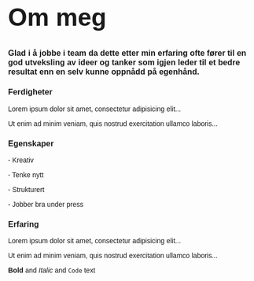 <html lang="en">

<head>
<meta name="viewport" content="width=device-width, initial-scale=1">
<style>
body {
  margin: 0;
  font-family: Arial, Helvetica, sans-serif;
}

.hero-image {
  background-image: url("1_5TRuG7tG0KrZJXKoFtHlSg.jpg");
  background-color: #cccccc;
  height: 500px;
  background-position: center;
  background-repeat: no-repeat;
  background-size: cover;
  position: relative;
}

.hero-text {
  text-align: center;
  position: absolute;
  top: 50%;
  left: 50%;
  transform: translate(-50%, -50%);
  color: white;
}

</style>

<title>Bootstrap Example</title>
  <meta charset="utf-8">
  <meta name="viewport" content="width=device-width, initial-scale=1">
  <link rel="stylesheet" href="https://maxcdn.bootstrapcdn.com/bootstrap/4.4.1/css/bootstrap.min.css">
  <script src="https://ajax.googleapis.com/ajax/libs/jquery/3.4.1/jquery.min.js"></script>
  <script src="https://cdnjs.cloudflare.com/ajax/libs/popper.js/1.16.0/umd/popper.min.js"></script>
  <script src="https://maxcdn.bootstrapcdn.com/bootstrap/4.4.1/js/bootstrap.min.js"></script>
  
</head>

<body>
  
<div class="hero-image">
  <div class="hero-text">
    <h1 style="font-size:50px">Om meg</h1>
    <h3>Glad i å jobbe i team da dette etter min erfaring ofte fører til en god utveksling av ideer og tanker som igjen leder til et bedre resultat enn en selv kunne oppnådd på egenhånd.</h3>
  </div>
</div>

  
<div class="container">
  <div class="row">
    <div class="col-sm-4">
      <h3>Ferdigheter</h3>
      <p>Lorem ipsum dolor sit amet, consectetur adipisicing elit...</p>
      <p>Ut enim ad minim veniam, quis nostrud exercitation ullamco laboris...</p>
    </div>
    <div class="col-sm-4">
      <h3>Egenskaper</h3>
      <p>- Kreativ</p>
      <p>- Tenke nytt</p>
      <p>- Strukturert</p>
      <p>- Jobber bra under press</p>
    </div>
    <div class="col-sm-4">
      <h3>Erfaring</h3>        
      <p>Lorem ipsum dolor sit amet, consectetur adipisicing elit...</p>
      <p>Ut enim ad minim veniam, quis nostrud exercitation ullamco laboris...</p>
    </div>
  </div>
</div>

</body>
</html>

**Bold** and _Italic_ and `Code` text
